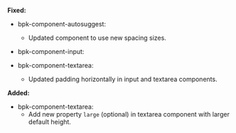 **Fixed:**

- bpk-component-autosuggest:
  - Updated component to use new spacing sizes.

- bpk-component-input:
- bpk-component-textarea:
  - Updated padding horizontally in input and textarea components.

**Added:**
- bpk-component-textarea:
  - Add new property `large` (optional) in textarea component with larger default height.
